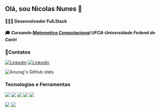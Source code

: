 ## Olá, sou Nicolas Nunes 🐸
#### 👨🏽‍💻 Desenvolvedor FulLStack

#### 🎓 *Cursando [Matematica Computacional](https://www.linkedin.com/in/nicolas-nunes-b20582322?utm_source=share&utm_campaign=share_via&utm_content=profile&utm_medium=android_app) UFCA-Universidade Federal do Cariri*
### 📱Contatos

[![Linkedin](https://img.shields.io/badge/LinkedIn-0077B5?style=for-the-badge&logo=linkedin&logoColor=white)](https://www.linkedin.com/in/nicolas-nunes-b20582322?utm_source=share&utm_campaign=share_via&utm_content=profile&utm_medium=android_app)
[![Linkedin](    https://img.shields.io/badge/Instagram-E4405F?style=for-the-badge&logo=instagram&logoColor=white)](https://www.instagram.com/nicolas_rtfrog?igsh=MWhid2FjMmhhcmp5eg==)



![Anurag's GitHub stats](https://github-readme-stats.vercel.app/api?username=NunesNicolas&show_icons=true&theme=dark)

### Tecnologias e Ferramentas
![](https://img.shields.io/badge/HTML5-E34F26?style=for-the-badge&logo=html5&logoColor=white)
![](https://img.shields.io/badge/CSS3-1572B6?style=for-the-badge&logo=css3&logoColor=white)
![](https://img.shields.io/badge/JavaScript-F7DF1E?style=for-the-badge&logo=javascript&logoColor=black)
![](https://img.shields.io/badge/PHP-777BB4?style=for-the-badge&logo=php&logoColor=white)
![](https://img.shields.io/badge/Swift-FA7343?style=for-the-badge&logo=swift&logoColor=white)

![](https://img.shields.io/badge/Vue.js-35495E?style=for-the-badge&logo=vue.js&logoColor=4FC08D)
![](https://img.shields.io/badge/Laravel-FF2D20?style=for-the-badge&logo=laravel&logoColor=white)

